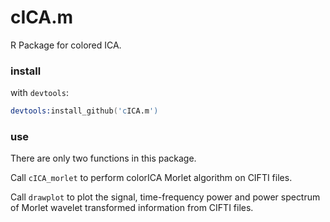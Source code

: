 # cICA.m
R Package for colored ICA.

### install
with `devtools`:

```S
devtools:install_github('cICA.m')
```

### use
There are only two functions in this package.

Call `cICA_morlet` to perform colorICA Morlet algorithm on CIFTI files. 

Call `drawplot` to plot the signal, time-frequency power and power spectrum of Morlet wavelet transformed information from CIFTI files.
